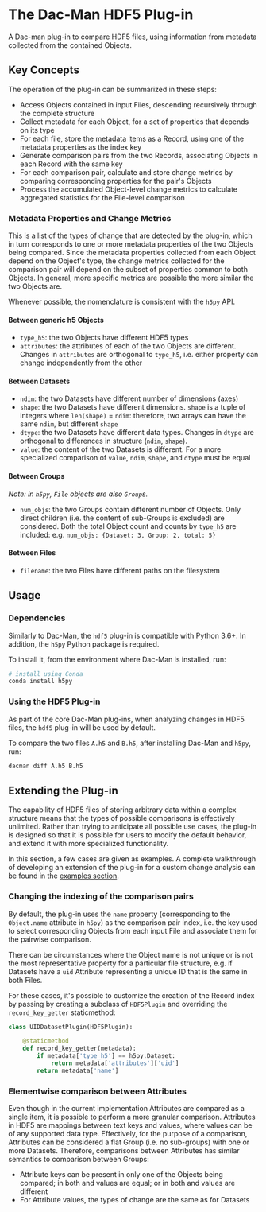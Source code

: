 # The Dac-Man HDF5 Plug-in

A Dac-man plug-in to compare HDF5 files, using information from metadata collected from the contained Objects.

## Key Concepts

The operation of the plug-in can be summarized in these steps:

- Access Objects contained in input Files, descending recursively through the complete structure
- Collect metadata for each Object, for a set of properties that depends on its type
- For each file, store the metadata items as a Record, using one of the metadata properties as the index key
- Generate comparison pairs from the two Records, associating Objects in each Record with the same key
- For each comparison pair, calculate and store change metrics by comparing corresponding properties for the pair's Objects
- Process the accumulated Object-level change metrics to calculate aggregated statistics for the File-level comparison

### Metadata Properties and Change Metrics

This is a list of the types of change that are detected by the plug-in,
which in turn corresponds to one or more metadata properties of the two Objects being compared.
Since the metadata properties collected from each Object depend on the Object's type, the change metrics collected for the comparison pair will depend on the subset of properties common to both Objects.
In general, more specific metrics are possible the more similar the two Objects are.

Whenever possible, the nomenclature is consistent with the `h5py` API.

#### Between generic h5 Objects

- `type_h5`: the two Objects have different HDF5 types
- `attributes`: the attributes of each of the two Objects are different. Changes in `attributes` are orthogonal to `type_h5`, i.e. either property can change independently from the other

#### Between Datasets

- `ndim`: the two Datasets have different number of dimensions (axes)
- `shape`: the two Datasets have different dimensions. `shape` is a tuple of integers where `len(shape)` = `ndim`: therefore, two arrays can have the same `ndim`, but different `shape`
- `dtype`: the two Datasets have different data types. Changes in `dtype` are orthogonal to differences in structure (`ndim`, `shape`).
- `value`: the content of the two Datasets is different. For a more specialized comparison of `value`, `ndim`, `shape`, and `dtype` must be equal

#### Between Groups

*Note: in `h5py`, `File` objects are also `Group`s.*

- `num_objs`: the two Groups contain different number of Objects. Only direct children (i.e. the content of sub-Groups is excluded) are considered. Both the total Object count and counts by `type_h5` are included: e.g. `num_objs: {Dataset: 3, Group: 2, total: 5}`

#### Between Files

- `filename`: the two Files have different paths on the filesystem

## Usage

### Dependencies

Similarly to Dac-Man, the `hdf5` plug-in is compatible with Python 3.6+.
In addition, the `h5py` Python package is required.

To install it, from the environment where Dac-Man is installed, run:

```sh
# install using Conda
conda install h5py
```

### Using the HDF5 Plug-in

As part of the core Dac-Man plug-ins, when analyzing changes in HDF5 files, the `hdf5` plug-in will be used by default.

To compare the two files `A.h5` and `B.h5`, after installing Dac-Man and `h5py`, run:

```sh
dacman diff A.h5 B.h5
```

## Extending the Plug-in

The capability of HDF5 files of storing arbitrary data within a complex structure means that the types of possible comparisons is effectively unlimited.
Rather than trying to anticipate all possible use cases, the plug-in is designed so that it is possible for users to modify the default behavior, and extend it with more specialized functionality.

In this section, a few cases are given as examples.
A complete walkthrough of developing an extension of the plug-in for a custom change analysis can be found in the [examples section](../../examples/hdf5-edf).

### Changing the indexing of the comparison pairs

By default, the plug-in uses the `name` property (corresponding to the `Object.name` attribute in `h5py`) as the comparison pair index,
i.e. the key used to select corresponding Objects from each input File and associate them for the pairwise comparison.

There can be circumstances where the Object name is not unique or is not the most representative property for a particular file structure,
e.g. if Datasets have a `uid` Attribute representing a unique ID that is the same in both Files.

For these cases, it's possible to customize the creation of the Record index by passing by creating a subclass of `HDF5Plugin` and overriding the `record_key_getter` staticmethod:

```py
class UIDDatasetPlugin(HDF5Plugin):

    @staticmethod
    def record_key_getter(metadata):
        if metadata['type_h5'] == h5py.Dataset:
            return metadata['attributes']['uid']
        return metadata['name']
```

### Elementwise comparison between Attributes

Even though in the current implementation Attributes are compared as a single item, it is possible to perform a more granular comparison.
Attributes in HDF5 are mappings between text keys and values, where values can be of any supported data type.
Effectively, for the purpose of a comparison, Attributes can be considered a flat Group (i.e. no sub-groups) with one or more Datasets.
Therefore, comparisons between Attributes has similar semantics to comparison between Groups:

- Attribute keys can be present in only one of the Objects being compared; in both and values are equal; or in both and values are different
- For Attribute values, the types of change are the same as for Datasets
